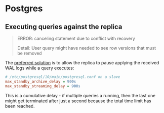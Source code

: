# Postgres

## Executing queries against the replica

> ERROR: canceling statement due to conflict with recovery
>
> Detail: User query might have needed to see row versions that must be removed

The [preferred solution](https://stackoverflow.com/questions/14592436/postgresql-error-canceling-statement-due-to-conflict-with-recovery) is to allow the replica to pause applying the received WAL logs while a query executes:

```ini
# /etc/postgresql/10/main/postgresql.conf on a slave
max_standby_archive_delay = 900s
max_standby_streaming_delay = 900s
```

This is a cumulative delay - if multiple queries a running, then the last one might get terminated after just a second because the total time limit has been reached.

